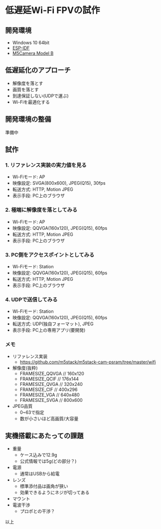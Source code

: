 # 低遅延Wi-Fi FPVの試作

## 開発環境

- Windows 10 64bit
- [ESP-IDF](https://github.com/espressif/esp-idf)
- [M5Camera Model B](https://docs.m5stack.com/#/ja/unit/m5camera)

## 低遅延化のアプローチ

- 解像度を落とす
- 画質を落とす
- 到達保証しない(UDPで運ぶ)
- Wi-Fiを最適化する

## 開発環境の整備

準備中

## 試作

### 1. リファレンス実装の実力値を見る

- Wi-Fiモード: AP
- 映像設定: SVGA(800x600), JPEG(Q15), 30fps
- 転送方式: HTTP, Motion JPEG
- 表示手段: PC上のブラウザ

### 2. 極端に解像度を落としてみる

- Wi-Fiモード: AP
- 映像設定: QQVGA(160x120), JPEG(Q15), 60fps
- 転送方式: HTTP, Motion JPEG
- 表示手段: PC上のブラウザ

### 3. PC側をアクセスポイントとしてみる

- Wi-Fiモード: Station
- 映像設定: QQVGA(160x120), JPEG(Q15), 60fps
- 転送方式: HTTP, Motion JPEG
- 表示手段: PC上のブラウザ

### 4. UDPで送信してみる

- Wi-Fiモード: Station
- 映像設定: QQVGA(160x120), JPEG(Q15), 60fps
- 転送方式: UDP(独自フォーマット), JPEG
- 表示手段: PC上の専用アプリ(要開発)

### メモ

- リファレンス実装
    - https://github.com/m5stack/m5stack-cam-psram/tree/master/wifi
- 解像度(抜粋)
    - FRAMESIZE_QQVGA // 160x120
    - FRAMESIZE_QCIF // 176x144
    - FRAMESIZE_QVGA // 320x240
    - FRAMESIZE_CIF // 400x296
    - FRAMESIZE_VGA // 640x480
    - FRAMESIZE_SVGA // 800x600
- JPEG品質
    - 0~63で指定
    - 数が小さいほど高画質/大容量

## 実機搭載にあたっての課題

- 重量
    - ケース込みで12.9g
    - 公式情報では5g(どの部分？)
- 電源
    - 通常はUSBから給電
- レンズ
    - 標準添付品は画角が狭い
    - 効果できるようにネジが切ってある
- マウント
- 電波干渉
    - プロポとの干渉？

以上
